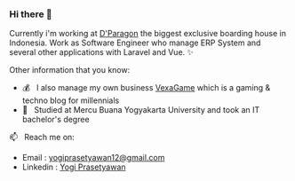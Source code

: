 ### Hi there 👋

Currently i'm working at <a href="https://dparagon.com">D'Paragon</a> the biggest exclusive boarding house in Indonesia.
Work as Software Engineer who manage ERP System and several other applications with Laravel and Vue. ✨

Other information that you know:

- 💰 &nbsp; I also manage my own business <a href="https://vexagame.com" rel="dofollow" target="_blank">VexaGame</a> which is a gaming & techno blog for millennials
- 🏫 &nbsp; Studied at Mercu Buana Yogyakarta University and took an IT bachelor's degree

📫 &nbsp; Reach me on: 
- Email : yogiprasetyawan12@gmail.com
- Linkedin : <a href="https://www.linkedin.com/in/yogiprasetyawan/" target="_blank">Yogi Prasetyawan</a>

